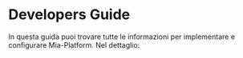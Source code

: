 # Developers Guide

In questa guida puoi trovare tutte le informazioni per implementare e configurare  Mia-Platform. Nel dettaglio:

